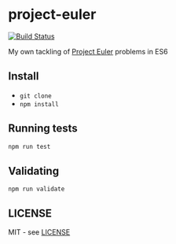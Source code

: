 # project-euler #

[![Build Status][travis-image]][travis-url]

My own tackling of [Project Euler][project-euler] problems in ES6

## Install ##

 * `git clone`
 * `npm install`

## Running tests ##

```bash
npm run test
```

## Validating ##

`npm run validate`


## LICENSE ##

MIT - see [LICENSE][license-url]

[project-euler]: https://projecteuler.net
[license-url]: ./LICENSE
[travis-image]: https://travis-ci.org/claudiorodriguez/project-euler.svg?branch=master
[travis-url]: https://travis-ci.org/claudiorodriguez/project-euler
